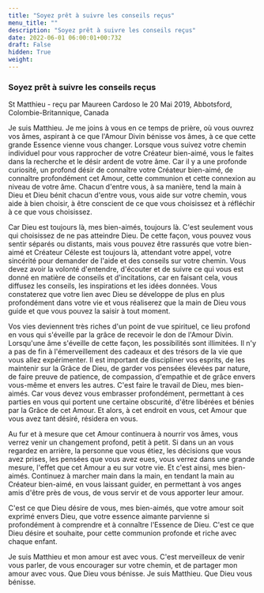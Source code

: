 ```yaml
---
title: "Soyez prêt à suivre les conseils reçus"
menu_title: ""
description: "Soyez prêt à suivre les conseils reçus"
date: 2022-06-01 06:00:01+00:732
draft: False
hidden: True
weight:
---
```

### Soyez prêt à suivre les conseils reçus

St Matthieu - reçu par Maureen Cardoso le 20 Mai 2019, Abbotsford, Colombie-Britannique, Canada

Je suis Matthieu. Je me joins à vous en ce temps de prière, où vous ouvrez vos âmes, aspirant à ce que l'Amour Divin bénisse vos âmes, à ce que cette grande Essence vienne vous changer. Lorsque vous suivez votre chemin individuel pour vous rapprocher de votre Créateur bien-aimé, vous le faites dans la recherche et le désir ardent de votre âme. Car il y a une profonde curiosité, un profond désir de connaître votre Créateur bien-aimé, de connaître profondément cet Amour, cette communion et cette connexion au niveau de votre âme. Chacun d'entre vous, à sa manière, tend la main à Dieu et Dieu bénit chacun d'entre vous, vous aide sur votre chemin, vous aide à bien choisir, à être conscient de ce que vous choisissez et à réfléchir à ce que vous choisissez.

Car Dieu est toujours là, mes bien-aimés, toujours là. C'est seulement vous qui choisissez de ne pas atteindre Dieu. De cette façon, vous pouvez vous sentir séparés ou distants, mais vous pouvez être rassurés que votre bien-aimé et Créateur Céleste est toujours là, attendant votre appel, votre sincérité pour demander de l'aide et des conseils sur votre chemin. Vous devez avoir la volonté d'entendre, d'écouter et de suivre ce qui vous est donné en matière de conseils et d'incitations, car en faisant cela, vous diffusez les conseils, les inspirations et les idées données. Vous constaterez que votre lien avec Dieu se développe de plus en plus profondément dans votre vie et vous réaliserez que la main de Dieu vous guide et que vous pouvez la saisir à tout moment.

Vos vies deviennent très riches d'un point de vue spirituel, ce lieu profond en vous qui s'éveille par la grâce de recevoir le don de l'Amour Divin. Lorsqu'une âme s'éveille de cette façon, les possibilités sont illimitées. Il n'y a pas de fin à l'émerveillement des cadeaux et des trésors de la vie que vous allez expérimenter. Il est important de discipliner vos esprits, de les maintenir sur la Grâce de Dieu, de garder vos pensées élevées par nature, de faire preuve de patience, de compassion, d'empathie et de grâce envers vous-même et envers les autres. C'est faire le travail de Dieu, mes bien-aimés. Car vous devez vous embrasser profondément, permettant à ces parties en vous qui portent une certaine obscurité, d'être libérées et bénies par la Grâce de cet Amour. Et alors, à cet endroit en vous, cet Amour que vous avez tant désiré, résidera en vous.

Au fur et à mesure que cet Amour continuera à nourrir vos âmes, vous verrez venir un changement profond, petit à petit. Si dans un an vous regardez en arrière, la personne que vous étiez, les décisions que vous avez prises, les pensées que vous avez eues, vous verrez dans une grande mesure, l'effet que cet Amour a eu sur votre vie. Et c'est ainsi, mes bien-aimés. Continuez à marcher main dans la main, en tendant la main au Créateur bien-aimé, en vous laissant guider, en permettant à vos anges amis d'être près de vous, de vous servir et de vous apporter leur amour.

C'est ce que Dieu désire de vous, mes bien-aimés, que votre amour soit exprimé envers Dieu, que votre essence aimante parvienne si profondément à comprendre et à connaître l'Essence de Dieu. C'est ce que Dieu désire et souhaite, pour cette communion profonde et riche avec chaque enfant.

Je suis Matthieu et mon amour est avec vous. C'est merveilleux de venir vous parler, de vous encourager sur votre chemin, et de partager mon amour avec vous. Que Dieu vous bénisse. Je suis Matthieu. Que Dieu vous bénisse.



